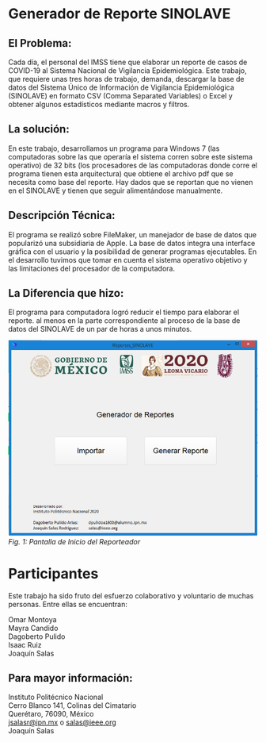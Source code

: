# Generador de Reporte SINOLAVE

## El Problema: 
Cada día, el personal del IMSS tiene que elaborar un reporte de casos de COVID-19 al Sistema Nacional de Vigilancia Epidemiológica. Este trabajo, que requiere unas tres horas de trabajo, demanda,  descargar la base de datos del Sistema Único de Información de Vigilancia Epidemiológica (SINOLAVE) en formato CSV (Comma Separated Variables) o Excel y obtener algunos estadísticos mediante macros y filtros. </br>
##  La solución:
En este trabajo, desarrollamos un programa para Windows 7 (las computadoras sobre las que operaría el sistema corren sobre este sistema operativo) de 32 bits (los procesadores de las computadoras donde corre el programa tienen esta arquitectura) que obtiene el archivo pdf que se necesita como base del reporte. Hay dados que se reportan que no vienen en el SINOLAVE y tienen que seguir alimentándose manualmente.
## Descripción Técnica:
El programa se realizó sobre FileMaker, un manejador de base de datos que popularizó una subsidiaria de Apple. La base de datos integra una interface gráfica con el usuario y la posibilidad de generar programas ejecutables. En el desarrollo tuvimos que tomar en cuenta el sistema operativo objetivo y las limitaciones del procesador de la computadora.</br>

## La Diferencia que hizo:
El programa para computadora logró reducir el tiempo para elaborar el reporte. al menos en la parte correspondiente al proceso de la base de datos del SINOLAVE de un par de horas a unos minutos.</br>




!["1"](portada.png)<br/>
*Fig. 1: Pantalla de Inicio del Reporteador*



# Participantes
Este trabajo ha sido fruto del esfuerzo colaborativo y voluntario de muchas personas. Entre ellas se encuentran:


Omar Montoya<br/>
Mayra Candido<br/>
Dagoberto Pulido<br/>
Isaac Ruiz <br/>
Joaquín Salas<br/>





## Para mayor información: 

Instituto Politécnico Nacional<br/>
Cerro Blanco 141, Colinas del Cimatario<br/> 
Querétaro, 76090, México<br/>
jsalasr@ipn.mx o salas@ieee.org<br/>
Joaquín Salas
